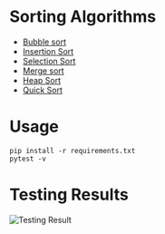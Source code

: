 # Sorting Algorithms

* [Bubble sort](https://en.wikipedia.org/wiki/Bubble_sort)
* [Insertion Sort](http://en.wikipedia.org/wiki/Insertion_sort)
* [Selection Sort](http://en.wikipedia.org/wiki/Selection_sort)
* [Merge sort](https://en.wikipedia.org/wiki/Merge_sort)
* [Heap Sort](http://en.wikipedia.org/wiki/Heapsort)
* [Quick Sort](http://en.wikipedia.org/wiki/Quicksort)

# Usage
    pip install -r requirements.txt
    pytest -v

# Testing Results

![Testing Result](https://raw.githubusercontent.com/geemaple/algorithm/master/Sorting/sorting_test_results.jpg)
